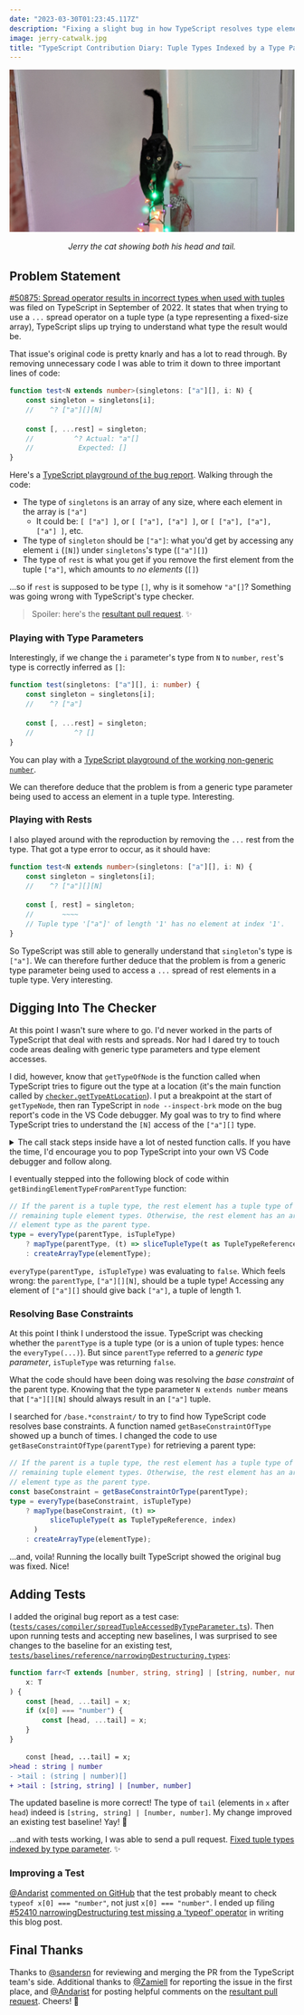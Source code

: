 ```yaml
---
date: "2023-03-30T01:23:45.117Z"
description: "Fixing a slight bug in how TypeScript resolves type elements of tuple types indexed by type parameters."
image: jerry-catwalk.jpg
title: "TypeScript Contribution Diary: Tuple Types Indexed by a Type Parameter"
---
```


![Black cat walking on a holiday light decorated railing towards the viewer, tail held high, looking at the viewer](./jerry-catwalk.jpg)

<em style="display:block;margin-bottom:2rem;text-align:center;">
Jerry the cat showing both his head and tail.
</em>

## Problem Statement

[#50875: Spread operator results in incorrect types when used with tuples](https://github.com/microsoft/TypeScript/issues/50875) was filed on TypeScript in September of 2022.
It states that when trying to use a `...` spread operator on a tuple type (a type representing a fixed-size array), TypeScript slips up trying to understand what type the result would be.

That issue's original code is pretty knarly and has a lot to read through.
By removing unnecessary code I was able to trim it down to three important lines of code:

```ts
function test<N extends number>(singletons: ["a"][], i: N) {
    const singleton = singletons[i];
    //    ^? ["a"][][N]

    const [, ...rest] = singleton;
    //          ^? Actual: "a"[]
    //           Expected: []
}
```

Here's a [TypeScript playground of the bug report](https://www.typescriptlang.org/play?jsx=0&ts=4.9.4#code/GYVwdgxgLglg9mABFApgZygHgHKJQD1TABM1EwQBbAIxQCcA+ACjRjAHMAbFKBNALkQBtAOQBDEQF0hkgDSIYg7AEpEAbwBQiRBD5RErDt15IAvAbZcefITElbEAekfbtAPQD8Gh88QBVMAIABxRoFGIHXTAMYXkAOgS6dChJRHNDKxMfF1dc108NAF8gA).
Walking through the code:

-   The type of `singletons` is an array of any size, where each element in the array is `["a"]`
    -   It could be: `[ ["a"] ]`, or `[ ["a"], ["a"] ]`, or `[ ["a"], ["a"], ["a"] ]`, etc.
-   The type of `singleton` should be `["a"]`: what you'd get by accessing any element `i` (`[N]`) under `singletons`'s type (`["a"][]`)
-   The type of `rest` is what you get if you remove the first element from the tuple `["a"]`, which amounts to _no elements_ (`[]`)

...so if `rest` is supposed to be type `[]`, why is it somehow `"a"[]`?
Something was going wrong with TypeScript's type checker.

> Spoiler: here's the [resultant pull request](https://github.com/microsoft/TypeScript/pull/51037). ✨

### Playing with Type Parameters

Interestingly, if we change the `i` parameter's type from `N` to `number`, `rest`'s type is correctly inferred as `[]`:

```ts
function test(singletons: ["a"][], i: number) {
    const singleton = singletons[i];
    //    ^? ["a"]

    const [, ...rest] = singleton;
    //          ^? []
}
```

You can play with a [TypeScript playground of the working non-generic `number`](https://www.typescriptlang.org/play?jsx=0&ts=4.9.4#code/GYVwdgxgLglg9mABFApgZygCjTMBzAGxSgTQC5EBtAcgENqBdShgGkRgrBAFsAjFAE4BKRAG8AUIkQRSURDnxESSALzzchYqUowGkxAHoDUqQD0A-OP1HEAVTAoAHgAcU0FABN9MsBipsAOiCBdCgGRDUFTWVrYxN4kwtxAF8gA).

We can therefore deduce that the problem is from a generic type parameter being used to access an element in a tuple type.
Interesting.

### Playing with Rests

I also played around with the reproduction by removing the `...` rest from the type.
That got a type error to occur, as it should have:

```ts
function test<N extends number>(singletons: ["a"][], i: N) {
    const singleton = singletons[i];
    //    ^? ["a"][][N]

    const [, rest] = singleton;
    //       ~~~~
    // Tuple type '["a"]' of length '1' has no element at index '1'.
}
```

So TypeScript was still able to generally understand that `singleton`'s type is `["a"]`.
We can therefore further deduce that the problem is from a generic type parameter being used to access a `...` spread of rest elements in a tuple type.
Very interesting.

## Digging Into The Checker

At this point I wasn't sure where to go.
I'd never worked in the parts of TypeScript that deal with rests and spreads.
Nor had I dared try to touch code areas dealing with generic type parameters and type element accesses.

I did, however, know that `getTypeOfNode` is the function called when TypeScript tries to figure out the type at a location (it's the main function called by [`checker.getTypeAtLocation`](https://github.com/microsoft/TypeScript/blob/96894db6cb5b7af6857b4d0c7f70f7d8ac782d51/src/compiler/checker.ts#L496)).
I put a breakpoint at the start of `getTypeNode`, then ran TypeScript in `node --inspect-brk` mode on the bug report's code in the VS Code debugger.
My goal was to try to find where TypeScript tries to understand the `[N]` access of the `["a"][]` type.

<details>
<summary>The call stack steps inside have a lot of nested function calls. If you have the time, I'd encourage you to pop TypeScript into your own VS Code debugger and follow along.</summary>

1. [`isDeclarationNameOrImportPropertyName`](https://github.com/microsoft/TypeScript/blob/96894db6cb5b7af6857b4d0c7f70f7d8ac782d51/src/compiler/checker.ts#L43193) evalutates to `true`, so TypeScript calls to...
2. [`getTypeOfSymbol`](https://github.com/microsoft/TypeScript/blob/96894db6cb5b7af6857b4d0c7f70f7d8ac782d51/src/compiler/checker.ts#L43196): `symbol.flags & (SymbolFlags.Variable | SymbolFlags.Property)` is true, so [`getTypeOfVariableOrParameterOrProperty`](https://github.com/microsoft/TypeScript/blob/96894db6cb5b7af6857b4d0c7f70f7d8ac782d51/src/compiler/checker.ts#L9761) is called, which calls to...
3. [`getTypeOfVariableOrParameterOrPropertyWorker`](https://github.com/microsoft/TypeScript/blob/96894db6cb5b7af6857b4d0c7f70f7d8ac782d51/src/compiler/checker.ts#L9775): `ts.isBindingElement(declaration)` is true, so TypeScript calls to...
4. [`getWidenedTypeForVariableLikeDeclaration`](https://github.com/microsoft/TypeScript/blob/96894db6cb5b7af6857b4d0c7f70f7d8ac782d51/src/compiler/checker.ts#L9350): which calls to...
5. `getTypeForVariableLikeDeclaration`: `isBindingPattern(declaration.parent)` is `true`, so TypeScript calls to...
6. `getTypeForBindingElement`: `checkMode` is `CheckMode.RestBindingElement` and `parentType` does exist.
    - Calling `typeToString(parentType)` produces `'["a"][][N]'`.
    - Because `parentType` exists, TypeScript calls to...
7. `getBindingElementTypeFromParentType`: which seems to be the kind of _get an element based on the parent type_ code logic I'm looking for

</details>

I eventually stepped into the following block of code within `getBindingElementTypeFromParentType` function:

```ts
// If the parent is a tuple type, the rest element has a tuple type of the
// remaining tuple element types. Otherwise, the rest element has an array type with same
// element type as the parent type.
type = everyType(parentType, isTupleType)
    ? mapType(parentType, (t) => sliceTupleType(t as TupleTypeReference, index))
    : createArrayType(elementType);
```

`everyType(parentType, isTupleType)` was evaluating to `false`.
Which feels wrong: the `parentType`, `["a"][][N]`, should be a tuple type!
Accessing any element of `["a"][]` should give back `["a"]`, a tuple of length 1.

### Resolving Base Constraints

At this point I think I understood the issue.
TypeScript was checking whether the `parentType` is a tuple type (or is a union of tuple types: hence the `everyType(...)`).
But since `parentType` referred to a _generic type parameter_, `isTupleType` was returning `false`.

What the code should have been doing was resolving the _base constraint_ of the parent type.
Knowing that the type parameter `N extends number` means that `["a"][][N]` should always result in an `["a"]` tuple.

I searched for `/base.*constraint/` to try to find how TypeScript code resolves base constraints.
A function named `getBaseConstraintOfType` showed up a bunch of times.
I changed the code to use `getBaseConstraintOfType(parentType)` for retrieving a parent type:

```ts
// If the parent is a tuple type, the rest element has a tuple type of the
// remaining tuple element types. Otherwise, the rest element has an array type with same
// element type as the parent type.
const baseConstraint = getBaseConstraintOrType(parentType);
type = everyType(baseConstraint, isTupleType)
    ? mapType(baseConstraint, (t) =>
          sliceTupleType(t as TupleTypeReference, index)
      )
    : createArrayType(elementType);
```

...and, voila!
Running the locally built TypeScript showed the original bug was fixed.
Nice!

## Adding Tests

I added the original bug report as a test case: ([`tests/cases/compiler/spreadTupleAccessedByTypeParameter.ts`](https://github.com/JoshuaKGoldberg/TypeScript/blob/9066ba9cefd7b2a402de402006135295d8802d08/tests/cases/compiler/spreadTupleAccessedByTypeParameter.ts)).
Then upon running tests and accepting new baselines, I was surprised to see changes to the baseline for an existing test, [`tests/baselines/reference/narrowingDestructuring.types`](https://github.com/JoshuaKGoldberg/TypeScript/blob/9066ba9cefd7b2a402de402006135295d8802d08/tests/baselines/reference/narrowingDestructuring.types):

```ts
function farr<T extends [number, string, string] | [string, number, number]>(
    x: T
) {
    const [head, ...tail] = x;
    if (x[0] === "number") {
        const [head, ...tail] = x;
    }
}
```

```diff
    const [head, ...tail] = x;
>head : string | number
- >tail : (string | number)[]
+ >tail : [string, string] | [number, number]
```

The updated baseline is more correct!
The type of `tail` (elements in `x` after `head`) indeed is `[string, string] | [number, number]`.
My change improved an existing test baseline!
Yay!
🥳

...and with tests working, I was able to send a pull request.
[Fixed tuple types indexed by type parameter](https://github.com/microsoft/TypeScript/pull/51037). ✨

### Improving a Test

[@Andarist](https://github.com/Andarist) [commented on GitHub](https://github.com/microsoft/TypeScript/pull/51037/files#r987365768 "Andarist comment on GitHub") that the test probably meant to check `typeof x[0] === "number"`, not just `x[0] === "number"`.
I ended up filing [#52410 narrowingDestructuring test missing a 'typeof' operator](https://github.com/microsoft/TypeScript/issues/52410) in writing this blog post.

## Final Thanks

Thanks to [@sandersn](https://github.com/sandersn) for reviewing and merging the PR from the TypeScript team's side.
Additional thanks to [@Zamiell](https://github.com/Zamiell) for reporting the issue in the first place, and [@Andarist](https://github.com/Andarist) for posting helpful comments on the [resultant pull request](https://github.com/microsoft/TypeScript/pull/51037).
Cheers! 🙌
